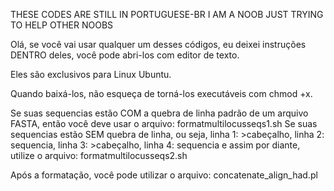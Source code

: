THESE CODES ARE STILL IN PORTUGUESE-BR
I AM A NOOB JUST TRYING TO HELP OTHER NOOBS

Olá, se você vai usar qualquer um desses códigos, eu deixei instruções DENTRO deles, você pode abri-los com editor de texto.

Eles são exclusivos para Linux Ubuntu.

Quando baixá-los, não esqueça de torná-los executáveis com chmod +x.

Se suas sequencias estão COM a quebra de linha padrão de um arquivo FASTA, então você deve usar o arquivo: formatmultilocusseqs1.sh
Se suas sequencias estão SEM quebra de linha, ou seja, linha 1: >cabeçalho, linha 2: sequencia, linha 3: >cabeçalho, linha 4: sequencia e assim por diante, utilize o arquivo: formatmultilocusseqs2.sh

Após a formatação, você pode utilizar o arquivo: concatenate_align_had.pl
